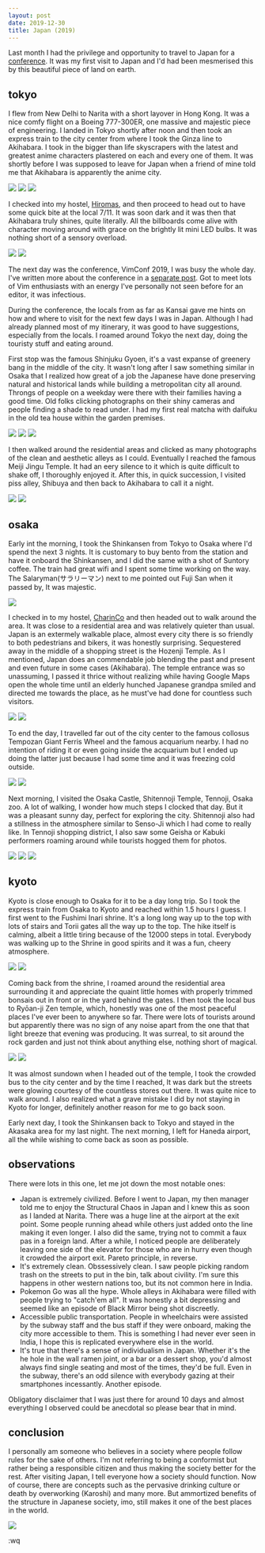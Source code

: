 ```yaml
---
layout: post
date: 2019-12-30
title: Japan (2019)
---
```


Last month I had the privilege and opportunity to travel to Japan for a [conference](/posts/vimconf-2019). It was my first visit to Japan and I'd had been mesmerised this by this beautiful piece of land on earth.

## tokyo
I flew from New Delhi to Narita with a short layover in Hong Kong. It was a nice comfy flight on a Boeing 777-300ER, one massive and majestic piece of engineering. I landed in Tokyo shortly after noon and then took an express train to the city center from where I took the Ginza line to Akihabara. I took in the bigger than life skyscrapers with the latest and greatest anime characters plastered on each and every one of them. It was shortly before I was supposed to leave for Japan when a friend of mine told me that Akihabara is apparently the anime city.

<img src="./../../static/img/posts/japan-2019/narita.png"/>
<img src="./../../static/img/posts/japan-2019/aki-2.png"/>
<img src="./../../static/img/posts/japan-2019/akihabara.png"/>
<br>

I checked into my hostel, [Hiromas](https://www.agoda.com/hiromas-hostel-akihabara/hotel/tokyo-jp.html?cid=1844104), and then proceed to head out to have some quick bite at the local 7/11. It was soon dark and it was then that Akihabara truly shines, quite literally. All the billboards come alive with character moving around with grace on the brightly lit mini LED bulbs. It was nothing short of a sensory overload.

<img src="./../../static/img/posts/japan-2019/aki-3.png"/>
<img src="./../../static/img/posts/japan-2019/aki-5.png"/>

The next day was the conference, VimConf 2019, I was busy the whole day. I've written more about the conference in a [separate post](). Got to meet lots of Vim enthusiasts with an energy I've personally not seen before for an editor, it was infectious.

During the conference, the locals from as far as Kansai gave me hints on how and where to visit for the next few days I was in Japan. Although I had already planned most of my itinerary, it was good to have suggestions, especially from the locals. I roamed around Tokyo the next day, doing the touristy stuff and eating around.

First stop was the famous Shinjuku Gyoen, it's a vast expanse of greenery bang in the middle of the city. It wasn't long after I saw something similar in Osaka that I realized how great of a job the Japanese have done preserving natural and historical lands while building a metropolitan city all around. Throngs of people on a weekday were there with their families having a good time. Old folks clicking photographs on their shiny cameras and people finding a shade to read under. I had my first real matcha with daifuku in the old tea house within the garden premises.

<img src="./../../static/img/posts/japan-2019/gyoen-2.png"/>
<img src="./../../static/img/posts/japan-2019/gyoen.png"/>
<img src="./../../static/img/posts/japan-2019/matcha.png"/>

I then walked around the residential areas and clicked as many photographs of the clean and aesthetic alleys as I could. Eventually I reached the famous Meiji Jingu Temple. It had an eery silence to it which is quite difficult to shake off, I thoroughly enjoyed it. After this, in quick succession, I visited piss alley, Shibuya and then back to Akihabara to call it a night.

<img src="./../../static/img/posts/japan-2019/tokyo-1.png"/>
<img src="./../../static/img/posts/japan-2019/tokyo-2.png"/>
<!-- <img src="./../../static/img/posts/japan-2019/shibuya.png"/> -->

## osaka
Early int the morning, I took the Shinkansen from Tokyo to Osaka where I'd spend the next 3 nights. It is customary to buy bento from the station and have it onboard the Shinkansen, and I did the same with a shot of Suntory coffee. The train had great wifi and I spent some time working on the way. The Salaryman(サラリーマン) next to me pointed out Fuji San when it passed by, It was majestic.

<img src="./../../static/img/posts/japan-2019/shinkansen.png"/>

I checked in to my hostel, [CharinCo](https://www.agoda.com/bike-bed-charin-co-hostel-osaka/hotel/osaka-jp.html?cid=1844104) and then headed out to walk around the area. It was close to a residential area and was relatively quieter than usual. Japan is an extermely walkable place, almost every city there is so friendly to both pedestrians and bikers, it was honestly surprising. Sequestered away in the middle of a shopping street is the Hozenji Temple. As I mentioned, Japan does an commendable job blending the past and present and even future in some cases (Akihabara). The temple entrance was so unassuming, I passed it thrice without realizing while having Google Maps open the whole time until an elderly hunched Japanese grandpa smiled and directed me towards the place, as he must've had done for countless such visitors.

<img src="./../../static/img/posts/japan-2019/osaka-1.png"/>
<img src="./../../static/img/posts/japan-2019/osaka-2.png"/>

To end the day, I travelled far out of the city center to the famous collosus Tempozan Giant Ferris Wheel and the famous acquarium nearby. I had no intention of riding it or even going inside the acquarium but I ended up doing the latter just because I had some time and it was freezing cold outside.

<img src="./../../static/img/posts/japan-2019/osaka-ferris.png"/>
<img src="./../../static/img/posts/japan-2019/osaka-acquarium.png"/>

Next morning, I visited the Osaka Castle, Shitennoji Temple, Tennoji, Osaka zoo. A lot of walking, I wonder how much steps I clocked that day. But it was a pleasant sunny day, perfect for exploring the city. Shitennoji also had a stillness in the atmosphere similar to Senso-Ji which I had come to really like. In Tennoji shopping district, I also saw some Geisha or Kabuki performers roaming around while tourists hogged them for photos.

<img src="./../../static/img/posts/japan-2019/osaka-street.png"/>
<img src="./../../static/img/posts/japan-2019/osaka-castle.png"/>
<img src="./../../static/img/posts/japan-2019/osaka-street-2.png"/>

## kyoto
Kyoto is close enough to Osaka for it to be a day long trip. So I took the express train from Osaka to Kyoto and reached within 1.5 hours I guess. I first went to the Fushimi Inari shrine. It's a long long way up to the top with lots of stairs and Torii gates all the way up to the top. The hike itself is calming, albeit a little tiring because of the 12000 steps in total. Everybody was walking up to the Shrine in good spirits and it was a fun, cheery atmosphere.

<img src="./../../static/img/posts/japan-2019/fushimi.png"/>
<img src="./../../static/img/posts/japan-2019/lady-bike.png"/>

Coming back from the shrine, I roamed around the residential area surrounding it and appreciate the quaint little homes with properly trimmed bonsais out in front or in the yard behind the gates. I then took the local bus to Ryōan-ji Zen temple, which, honestly was one of the most peaceful places I've ever been to anywhere so far. There were lots of tourists around but apparently there was no sign of any noise apart from the one that that light breeze that evening was producing. It was surreal, to sit around the rock garden and just not think about anything else, nothing short of magical.

<img src="./../../static/img/posts/japan-2019/ryoanji.png"/>
<img src="./../../static/img/posts/japan-2019/kyoto-1.png"/>

It was almost sundown when I headed out of the temple, I took the crowded bus to the city center and by the time I reached, It was dark but the streets were glowing courtesy of the countless stores out there. It was quite nice to walk around. I also realized what a grave mistake I did by not staying in Kyoto for longer, definitely another reason for me to go back soon.

Early next day, I took the Shinkansen back to Tokyo and stayed in the Akasaka area for my last night. The next morning, I left for Haneda airport, all the while wishing to come back as soon as possible.

## observations
There were lots in this one, let me jot down the most notable ones:

- Japan is extremely civilized. Before I went to Japan, my then manager told me to enjoy the Structural Chaos in Japan and I knew this as soon as I landed at Narita. There was a huge line at the airport at the exit point. Some people running ahead while others just added onto the line making it even longer. I also did the same, trying not to commit a faux pas in a foreign land. After a while, I noticed people are deliberately leaving one side of the elevator for those who are in hurry even though it crowded the airport exit. Pareto principle, in reverse.
- It's extremely clean. Obssessively clean. I saw people picking random trash on the streets to put in the bin, talk about civility. I'm sure this happens in other western nations too, but its not common here in India.
- Pokemon Go was all the hype. Whole alleys in Akihabara were filled with people trying to "catch'em all". It was honestly a bit depressing and seemed like an episode of Black Mirror being shot discreetly.
- Accessible public transportation. People in wheelchairs were assisted by the subway staff and the bus staff if they were onboard, making the city more accessible to them. This is something I had never ever seen in India, I hope this is replicated everywhere else in the world.
- It's true that there's a sense of individualism in Japan. Whether it's the he hole in the wall ramen joint, or a bar or a dessert shop, you'd almost always find single seating and most of the times, they'd be full. Even in the subway, there's an odd silence with everybody gazing at their smartphones incessantly. Another episode.

Obligatory disclaimer that I was just there for around 10 days and almost everything I observed could be anecdotal so please bear that in mind.


## conclusion
I personally am someone who believes in a society where people follow rules for the sake of others. I'm not referring to being a conformist but rather being a responsible citizen and thus making the society better for the rest. After visiting Japan, I tell everyone how a society should function. Now of course, there are concepts such as the pervasive drinking culture or death by overworking (Karoshi) and many more. But ammortized benefits of the structure in Japanese society, imo, still makes it one of the best places in the world.

<img src="./../../static/img/posts/japan-2019/kyoto-2.png"/>

:wq
